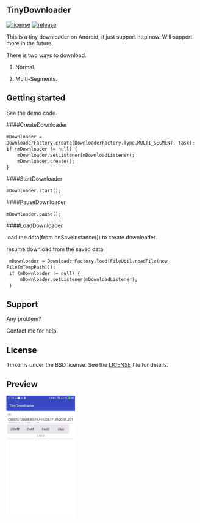 ## TinyDownloader
[![license](http://img.shields.io/badge/license-BSD3-brightgreen.svg?style=flat)](./LICENSE)
[![release](http://img.shields.io/badge/release-v1.0-brightgreen.svg?style=flat)]()

This is a tiny downloader on Android, it just support http now. Will support more in the future.

There is two ways to download.

1.	Normal.

2. Multi-Segments.


## Getting started
See the demo code.

####CreateDownloader

```
mDownloader = DownloaderFactory.create(DownloaderFactory.Type.MULTI_SEGMENT, task);
if (mDownloader != null) {
    mDownloader.setListener(mDownloadListener);
    mDownloader.create();
}
```

####StartDownloader
```
mDownloader.start();
```

####PauseDownloader
```
mDownloader.pause();
```

####LoadDownloader

load the data(from onSaveInstance()) to create downloader.

resume download from the saved data.

```
 mDownloader = DownloaderFactory.load(FileUtil.readFile(new File(mTempPath)));
 if (mDownloader != null) {
     mDownloader.setListener(mDownloadListener);
 }
```



## Support
Any problem?

Contact me for help.

## License
Tinker is under the BSD license. See the [LICENSE](./LICENSE) file for details.

## Preview
<img src="asserts/show_demo.gif" width="180" height="320" alt="show_demo"/>

